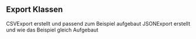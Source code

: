 ## Export Klassen
CSVExport erstellt und passend zum Beispiel aufgebaut
JSONExport erstellt und wie das Beispiel gleich Aufgebaut
